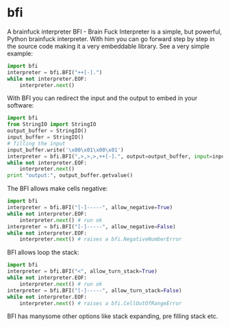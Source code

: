 # bfi
A brainfuck interpreter
BFI - Brain Fuck Interpreter is a simple, but powerful, Python brainfuck interpreter. With him you can go forward step by step in the source code making it a very embeddable library. See a very simple example:
```python
import bfi
interpreter = bfi.BFI("++[-].")
while not interpreter.EOF:
	interpreter.next()
```

With BFI you can redirect the input and the output to embed in your software:
```python
import bfi
from StringIO import StringIO
output_buffer = StringIO()
input_buffer = StringIO()
# filling the input
input_buffer.write('\x00\x01\x00\x01')
interpreter = bfi.BFI(",>,>,>,++[-].", output=output_buffer, input=input_buffer)
while not interpreter.EOF:
	interpreter.next()
print "output:", output_buffer.getvalue()
```
The BFI allows make cells negative:
```python
import bfi
interpreter = bfi.BFI("[-]-----", allow_negative=True)
while not interpreter.EOF:
	interpreter.next() # run ok
interpreter = bfi.BFI("[-]-----", allow_negative=False)
while not interpreter.EOF:
	interpreter.next() # raises a bfi.NegativeNumberError
```
BFI allows loop the stack:
```python
import bfi
interpreter = bfi.BFI("<", allow_turn_stack=True)
while not interpreter.EOF:
	interpreter.next() # run ok
interpreter = bfi.BFI("[-]-----", allow_turn_stack=False)
while not interpreter.EOF:
	interpreter.next() # raises a bfi.CellOutOfRangeError
```

BFI has manysome other options like stack expanding, pre filling stack etc.
